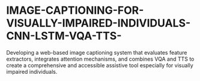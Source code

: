# IMAGE-CAPTIONING-FOR-VISUALLY-IMPAIRED-INDIVIDUALS-CNN-LSTM-VQA-TTS-
Developing a web-based image captioning system that evaluates feature extractors, integrates attention mechanisms, and combines VQA and TTS to create a comprehensive and accessible assistive tool especially for visually impaired individuals.
